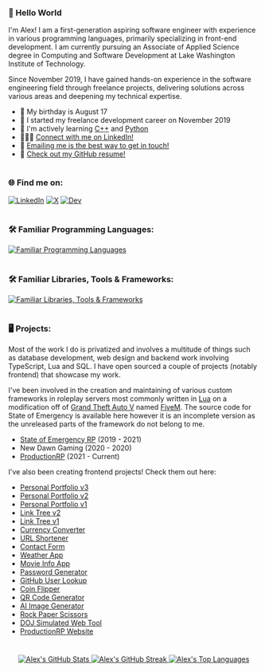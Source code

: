 ### 👋 Hello World
I'm Alex! I am a first-generation aspiring software engineer with experience in various programming languages, primarily specializing in front-end development. I am currently pursuing an Associate of Applied Science degree in Computing and Software Development at Lake Washington Institute of Technology.

Since November 2019, I have gained hands-on experience in the software engineering field through freelance projects, delivering solutions across various areas and deepening my technical expertise.

* 🎂 My birthday is August 17
* 📅 I started my freelance development career on November 2019
* 🧠 I'm actively learning <a href='https://cplusplus.com/'>C++</a> and <a href='https://python.org/'>Python</a>
* 🧑‍🤝‍🧑 [Connect with me on LinkedIn!](linkedin.alexarizola.dev)
* 📧 [Emailing me is the best way to get in touch!](mailto:contact@alexarizola.dev)
* 📃 [Check out my GitHub resume!](https://resume.github.io/?CodedByArizola)

#
### 🌐 Find me on:
[![LinkedIn](https://skillicons.dev/icons?i=linkedin)](https://linkedin.alexarizola.dev/)
[![X](https://skillicons.dev/icons?i=twitter)](https://x.alexarizola.dev/)
[![Dev](https://skillicons.dev/icons?i=devto)](https://dev.to/alex_arizola)

#
### 🛠️ Familiar Programming Languages:
[![Familiar Programming Languages](https://skillicons.dev/icons?i=lua,py,html,css,js,ts,sass,less)](https://skillicons.dev)

#
### 🛠️ Familiar Libraries, Tools & Frameworks:
[![Familiar Libraries, Tools & Frameworks](https://skillicons.dev/icons?i=vscode,jquery,react,materialui,tailwind,npm,vite,github,gitlab,git,netlify,postman)](https://skillicons.dev)

#
### 🖥️ Projects:
Most of the work I do is privatized and involves a multitude of things such as database development, web design and backend work involving TypeScript, Lua and SQL. I have open sourced a couple of projects (notably frontend) that showcase my work.

I've been involved in the creation and maintaining of various custom frameworks in roleplay servers most commonly written in <a href="https://lua.org/">Lua</a> on a modification off of <a href="https://rockstargames.com/gta-v">Grand Theft Auto V</a> named <a href="https://fivem.net">FiveM</a>. The source code for State of Emergency is available here however it is an incomplete version as the unreleased parts of the framework do not belong to me.

* <a href='https://github.com/CodedByArizola/soe-2.0'>State of Emergency RP</a> (2019 - 2021)
* New Dawn Gaming (2020 - 2020)
* <a href='https://productionrp.org/'>ProductionRP</a> (2021 - Current)

I've also been creating frontend projects! Check them out here:
* <a href="https://alexarizola.dev/">Personal Portfolio v3</a>
* <a href="https://aa-portfolio-v2.netlify.app/">Personal Portfolio v2</a>
* <a href="https://aa-portfolio-v1.netlify.app/">Personal Portfolio v1</a>
* <a href="https://alexarizola.info/">Link Tree v2</a>
* <a href="https://aa-linktree-v1.netlify.app/">Link Tree v1</a>
* <a href="https://classy-choux-2958bf.netlify.app/">Currency Converter</a>
* <a href="https://transcendent-palmier-9cc6ea.netlify.app/">URL Shortener</a>
* <a href="https://sparkly-swan-b4f0e8.netlify.app/">Contact Form</a>
* <a href="https://dainty-tapioca-dbc275.netlify.app/">Weather App</a>
* <a href="https://zippy-cat-24ae8d.netlify.app/">Movie Info App</a>
* <a href="https://sparkly-kelpie-d89b5d.netlify.app/">Password Generator</a>
* <a href="https://clever-wisp-aa80d7.netlify.app/">GitHub User Lookup</a>
* <a href="https://aa-flipacoin.netlify.app/">Coin Flipper</a>
* <a href="https://aa-qrcodegenerator.netlify.app/">QR Code Generator</a>
* <a href="https://aa-ai-image-generator.netlify.app/">AI Image Generator</a>
* <a href="https://aa-rock-paper-scissors.netlify.app/">Rock Paper Scissors</a>
* <a href="https://doj.productionrp.org/">DOJ Simulated Web Tool</a>
* <a href="https://prpwebsite-v2.netlify.app/">ProductionRP Website</a>

#
<p align="center">
    <a href="https://github.com/anuraghazra/github-readme-stats">
        <img alt="Alex's GitHub Stats" src="https://github-readme-stats.vercel.app/api?username=codedbyarizola&count_private=true&show_icons=true&text_color=fff&title_color=fff&bg_color=0D1117&icon_color=a80505&hide_border=true" draggable="false">
    </a>
    <a href="https://git.io/streak-stats">
        <img alt="Alex's GitHub Streak" src="https://streak-stats.demolab.com/?user=CodedByArizola&stroke=ffffff&background=0D1117&ring=a80505&fire=a80505&currStreakNum=ffffff&currStreakLabel=a80505&sideNums=ffffff&sideLabels=ffffff&dates=ffffff&hide_border=true" draggable="false">
    </a>
    <a href="https://github.com/anuraghazra/github-readme-stats">
        <img alt="Alex's Top Languages" src="https://github-readme-stats.vercel.app/api/top-langs/?username=CodedByArizola&layout=compact&count_private=true&text_color=fff&title_color=fff&bg_color=0D1117&hide_border=true" draggable="false">
    </a>
</p>
